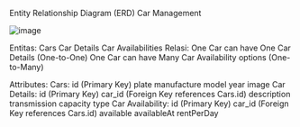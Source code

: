 Entity Relationship Diagram (ERD) Car Management

![image](https://github.com/aufarabul/aufarabul-aufarabul-24001085-km6-muh-car_management-ch4/assets/136091204/4b1122c4-4fe8-4ec4-aaa9-3986a8d354c6)

Entitas:
Cars
Car Details
Car Availabilities
Relasi:
One Car can have One Car Details (One-to-One)
One Car can have Many Car Availability options (One-to-Many)

Attributes:
Cars:
id (Primary Key)
plate
manufacture
model
year
image
Car Details:
id (Primary Key)
car_id (Foreign Key references Cars.id) 
description
transmission
capacity
type
Car Availability:
id  (Primary Key)
car_id (Foreign Key references Cars.id)
available
availableAt
rentPerDay
